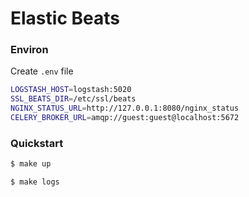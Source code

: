 # Elastic Beats

### Environ

Create `.env` file

```sh
LOGSTASH_HOST=logstash:5020
SSL_BEATS_DIR=/etc/ssl/beats
NGINX_STATUS_URL=http://127.0.0.1:8080/nginx_status
CELERY_BROKER_URL=amqp://guest:guest@localhost:5672
```

### Quickstart

```sh
$ make up
```

```sh
$ make logs
```
